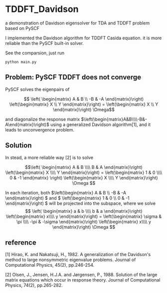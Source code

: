 # TDDFT_Davidson
a demonstration of Davidson eigensolver for TDA and TDDFT problem based on PySCF


I implemented the Davidson algorithm for TDDFT Casida equation. it is more reliable than the PySCF built-in solver.

See the comparsion, just run

```
python main.py
```
## Problem: PySCF TDDFT does not converge

PySCF solves the eigenpairs of 

$$
\left(
\begin{matrix}
A & B \\
-B & -A
\end{matrix}\right)
\left(\begin{matrix}
X \\
Y
\end{matrix}\right) =
\left(\begin{matrix}
X \\
Y
\end{matrix}\right)
\Omega$$

and diagonalize the response matrix $\left(\begin{matrix}A&B\\\\-B&-A\end{matrix}\right)$ using a generalized Davidson algorithm[1], and it leads to unconvergence problem.


## Solution

In stead, a more reliable way [2] is to solve 

$$\left(
\begin{matrix}
A & B \\\\
B & A
\end{matrix}\right)
\left(\begin{matrix}
X \\\\
Y
\end{matrix}\right) =
\left(\begin{matrix}
1 & 0 \\\\
0 & -1
\end{matrix}
\right)
\left(\begin{matrix}
X \\\\
Y
\end{matrix}\right)
\Omega
$$

In each iteration, both $\left(\begin{matrix} A & B \\\\ -B & -A \end{matrix}\right) $ and $ \left(\begin{matrix} 1 & 0 \\\\ 0 & -1 \end{matrix}\right) $ will be projected into the subspace, where we solve
$$
  \left(
  \begin{matrix}
  a & b \\\\
  b & a
  \end{matrix}\right)
  \left(\begin{matrix}
  x\\\\
  y
  \end{matrix}\right)
  = \left(\begin{matrix}
  \sigma & \pi \\\\
  -\pi & -\sigma
  \end{matrix}\right)
  \left(\begin{matrix}
  x\\\\
  y
  \end{matrix}\right)
  \Omega
$$

## reference

[1] Hirao, K. and Nakatsuji, H., 1982. A generalization of the Davidson's method to large nonsymmetric eigenvalue problems. Journal of Computational Physics, 45(2), pp.246-254.

[2] Olsen, J., Jensen, H.J.A. and Jørgensen, P., 1988. Solution of the large matrix equations which occur in response theory. Journal of Computational Physics, 74(2), pp.265-282.